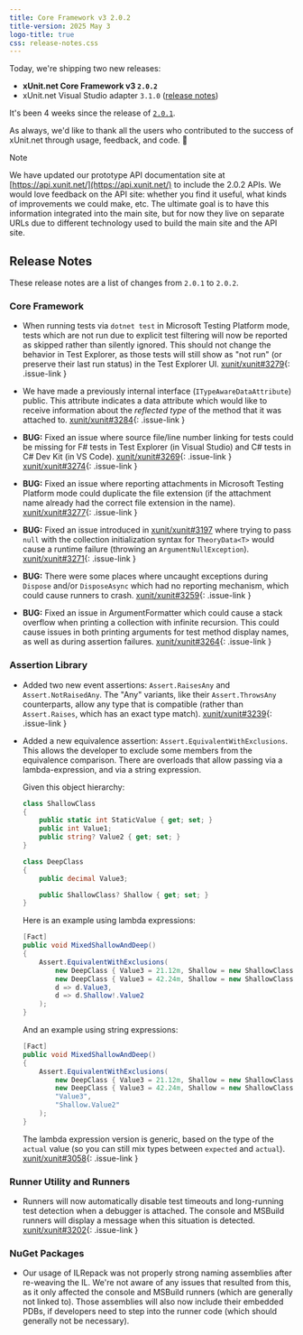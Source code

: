 ```yaml
---
title: Core Framework v3 2.0.2
title-version: 2025 May 3
logo-title: true
css: release-notes.css
---
```


Today, we're shipping two new releases:

* **xUnit.net Core Framework v3 `2.0.2`**
* xUnit.net Visual Studio adapter `3.1.0` ([release notes](/releases/visualstudio/3.1.0))

It's been 4 weeks since the release of [`2.0.1`](/releases/v3/2.0.1).

As always, we'd like to thank all the users who contributed to the success of xUnit.net through usage, feedback, and code. 🎉

> [!NOTE]
> We have updated our prototype API documentation site at [https://api.xunit.net/](https://api.xunit.net/) to include the 2.0.2 APIs. We would love feedback on the API site: whether you find it useful, what kinds of improvements we could make, etc. The ultimate goal is to have this information integrated into the main site, but for now they live on separate URLs due to different technology used to build the main site and the API site.

## Release Notes

These release notes are a list of changes from `2.0.1` to `2.0.2`.

### Core Framework

* When running tests via `dotnet test` in Microsoft Testing Platform mode, tests which are not run due to explicit test filtering will now be reported as skipped rather than silently ignored. This should not change the behavior in Test Explorer, as those tests will still show as "not run" (or preserve their last run status) in the Test Explorer UI. [xunit/xunit#3279](https://github.com/xunit/xunit/issues/3279){: .issue-link }

* We have made a previously internal interface (`ITypeAwareDataAttribute`) public. This attribute indicates a data attribute which would like to receive information about the _reflected type_ of the method that it was attached to. [xunit/xunit#3284](https://github.com/xunit/xunit/issues/3284){: .issue-link }

* **BUG:** Fixed an issue where source file/line number linking for tests could be missing for F# tests in Test Explorer (in Visual Studio) and C# tests in C# Dev Kit (in VS Code). [xunit/xunit#3269](https://github.com/xunit/xunit/issues/3269){: .issue-link } [xunit/xunit#3274](https://github.com/xunit/xunit/issues/3274){: .issue-link }

* **BUG:** Fixed an issue where reporting attachments in Microsoft Testing Platform mode could duplicate the file extension (if the attachment name already had the correct file extension in the name). [xunit/xunit#3277](https://github.com/xunit/xunit/issues/3277){: .issue-link }

* **BUG:** Fixed an issue introduced in [xunit/xunit#3197](https://github.com/xunit/xunit/issues/3197) where trying to pass `null` with the collection initialization syntax for `TheoryData<T>` would cause a runtime failure (throwing an `ArgumentNullException`). [xunit/xunit#3271](https://github.com/xunit/xunit/issues/3271){: .issue-link }

* **BUG:** There were some places where uncaught exceptions during `Dispose` and/or `DisposeAsync` which had no reporting mechanism, which could cause runners to crash. [xunit/xunit#3259](https://github.com/xunit/xunit/issues/3259){: .issue-link }

* **BUG:** Fixed an issue in ArgumentFormatter which could cause a stack overflow when printing a collection with infinite recursion. This could cause issues in both printing arguments for test method display names, as well as during assertion failures. [xunit/xunit#3264](https://github.com/xunit/xunit/issues/3264){: .issue-link }

### Assertion Library

* Added two new event assertions: `Assert.RaisesAny` and `Assert.NotRaisedAny`. The "Any" variants, like their `Assert.ThrowsAny` counterparts, allow any type that is compatible (rather than `Assert.Raises`, which has an exact type match). [xunit/xunit#3239](https://github.com/xunit/xunit/issues/3239){: .issue-link }

* Added a new equivalence assertion: `Assert.EquivalentWithExclusions`. This allows the developer to exclude some members from the equivalence comparison. There are overloads that allow passing via a lambda-expression, and via a string expression.

  Given this object hierarchy:

  ```csharp
  class ShallowClass
  {
      public static int StaticValue { get; set; }
      public int Value1;
      public string? Value2 { get; set; }
  }

  class DeepClass
  {
      public decimal Value3;

      public ShallowClass? Shallow { get; set; }
  }
  ```

  Here is an example using lambda expressions:

  ```csharp
  [Fact]
  public void MixedShallowAndDeep()
  {
      Assert.EquivalentWithExclusions(
          new DeepClass { Value3 = 21.12m, Shallow = new ShallowClass { Value1 = 42, Value2 = "Hello" } },
          new DeepClass { Value3 = 42.24m, Shallow = new ShallowClass { Value1 = 42, Value2 = "World" } },
          d => d.Value3,
          d => d.Shallow!.Value2
      );
  }
  ```

  And an example using string expressions:

  ```csharp
  [Fact]
  public void MixedShallowAndDeep()
  {
      Assert.EquivalentWithExclusions(
          new DeepClass { Value3 = 21.12m, Shallow = new ShallowClass { Value1 = 42, Value2 = "Hello" } },
          new DeepClass { Value3 = 42.24m, Shallow = new ShallowClass { Value1 = 42, Value2 = "World" } },
          "Value3",
          "Shallow.Value2"
      );
  }
  ```

  The lambda expression version is generic, based on the type of the `actual` value (so you can still mix types between `expected` and `actual`). [xunit/xunit#3058](https://github.com/xunit/xunit/issues/3058){: .issue-link }

### Runner Utility and Runners

* Runners will now automatically disable test timeouts and long-running test detection when a debugger is attached. The console and MSBuild runners will display a message when this situation is detected. [xunit/xunit#3202](https://github.com/xunit/xunit/issues/3202){: .issue-link }

### NuGet Packages

* Our usage of ILRepack was not properly strong naming assemblies after re-weaving the IL. We're not aware of any issues that resulted from this, as it only affected the console and MSBuild runners (which are generally not linked to). Those assemblies will also now include their embedded PDBs, if developers need to step into the runner code (which should generally not be necessary).

